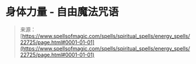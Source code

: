 <!--yml

类别：未分类

日期：2024-06-12 19:07:16

-->

# 身体力量 - 自由魔法咒语

> 来源：[https://www.spellsofmagic.com/spells/spiritual_spells/energy_spells/22725/page.html#0001-01-01](https://www.spellsofmagic.com/spells/spiritual_spells/energy_spells/22725/page.html#0001-01-01)

